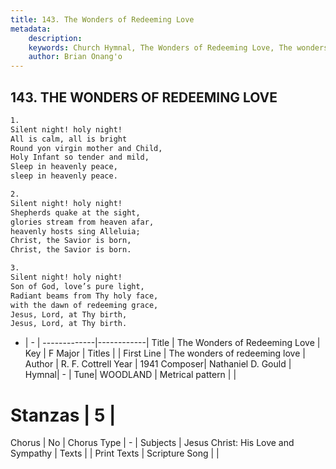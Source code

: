 ```yaml
---
title: 143. The Wonders of Redeeming Love
metadata:
    description: 
    keywords: Church Hymnal, The Wonders of Redeeming Love, The wonders of redeeming love , 
    author: Brian Onang'o
---
```



## 143. THE WONDERS OF REDEEMING LOVE

```txt
1.
Silent night! holy night!
All is calm, all is bright
Round yon virgin mother and Child,
Holy Infant so tender and mild,
Sleep in heavenly peace,
sleep in heavenly peace.

2.
Silent night! holy night!
Shepherds quake at the sight,
glories stream from heaven afar,
heavenly hosts sing Alleluia;
Christ, the Savior is born,
Christ, the Savior is born.

3.
Silent night! holy night!
Son of God, love’s pure light,
Radiant beams from Thy holy face,
with the dawn of redeeming grace,
Jesus, Lord, at Thy birth,
Jesus, Lord, at Thy birth.
```

- |   -  |
-------------|------------|
Title | The Wonders of Redeeming Love |
Key | F Major |
Titles |  |
First Line | The wonders of redeeming love  |
Author | R. F. Cottrell
Year | 1941
Composer| Nathaniel D. Gould |
Hymnal|  - |
Tune| WOODLAND |
Metrical pattern | |
# Stanzas | 5 |
Chorus | No |
Chorus Type | - |
Subjects | Jesus Christ: His Love and Sympathy |
Texts |  |
Print Texts | 
Scripture Song |  |
  
